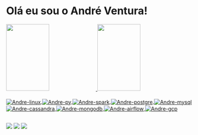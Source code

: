 # Olá eu sou o André Ventura!
<div>
  <a href="https://github.com/rafaballerini">
  <img height="180em" width="48%" src="https://github-readme-stats.vercel.app/api?username=andreventura02&show_icons=true&theme=graywhite&include_all_commits=true&count_private=true"/>
  <img height="180em" width="48%" src="https://github-readme-stats.vercel.app/api/top-langs/?username=andreventura02&layout=compact&langs_count=7&theme=graywhite"/>
</div>

<div style="display: inline_block"><br>
  <img align="center" alt="Andre-linux" src="https://img.shields.io/badge/Linux-FCC624?style=for-the-badge&logo=linux&logoColor=black">
  <img align="center" alt="Andre-py" src="https://img.shields.io/badge/Python-14354C?style=for-the-badge&logo=python&logoColor=white">
  <img align="center" alt="Andre-spark" src="https://img.shields.io/badge/Apache_Spark-FFFFFF?style=for-the-badge&logo=apachespark&logoColor=#E35A16">
  <img align="center" alt="Andre-postgre" src="https://img.shields.io/badge/PostgreSQL-316192?style=for-the-badge&logo=postgresql&logoColor=white">
  <img align="center" alt="Andre-mysql" src="https://img.shields.io/badge/MySQL-005C84?style=for-the-badge&logo=mysql&logoColor=white">
  <img align="center" alt="Andre-cassandra" src="https://img.shields.io/badge/Cassandra-1287B1?style=for-the-badge&logo=apache%20cassandra&logoColor=white">
  <img align="center" alt="Andre-mongodb" src="https://img.shields.io/badge/MongoDB-4EA94B?style=for-the-badge&logo=mongodb&logoColor=white">
  <img align="center" alt="Andre-airflow" src="https://img.shields.io/badge/Airflow-017CEE?style=for-the-badge&logo=Apache%20Airflow&logoColor=white">
  <img align="center" alt="Andre-gcp" src="https://img.shields.io/badge/Google_Cloud-4285F4?style=for-the-badge&logo=google-cloud&logoColor=white">
</div>
  
  ##
 
<div>  
  <a href = "mailto:contatorafaballerini@gmail.com"><img src="https://img.shields.io/badge/Gmail-D14836?style=for-the-badge&logo=gmail&logoColor=white" target="_blank"></a>
  <a href="https://www.linkedin.com/in/rafaella-ballerini-45875016a" target="_blank"><img src="https://img.shields.io/badge/-LinkedIn-%230077B5?style=for-the-badge&logo=linkedin&logoColor=white" target="_blank"></a> 
  <a href="https://medium.com/@AndreVenturaa" target="_blank"><img src="https://img.shields.io/badge/Medium-12100E?style=for-the-badge&logo=medium&logoColor=white" target="_blank"></a> 

</div>
